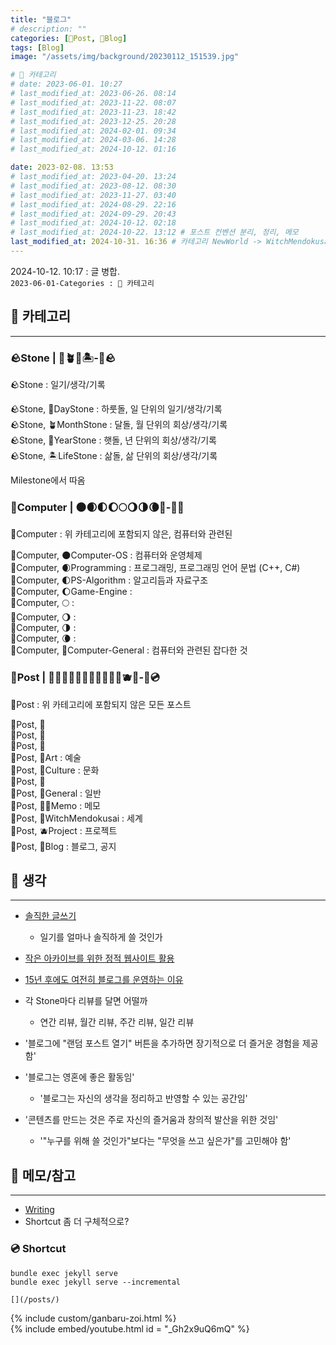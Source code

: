 ```yaml
---
title: "블로그"
# description: ""
categories: [📀Post, 🍇Blog]
tags: [Blog]
image: "/assets/img/background/20230112_151539.jpg"

# 🍇 카테고리
# date: 2023-06-01. 10:27
# last_modified_at: 2023-06-26. 08:14
# last_modified_at: 2023-11-22. 08:07
# last_modified_at: 2023-11-23. 18:42
# last_modified_at: 2023-12-25. 20:28
# last_modified_at: 2024-02-01. 09:34
# last_modified_at: 2024-03-06. 14:28
# last_modified_at: 2024-10-12. 01:16

date: 2023-02-08. 13:53
# last_modified_at: 2023-04-20. 13:24
# last_modified_at: 2023-08-12. 08:30
# last_modified_at: 2023-11-27. 03:40
# last_modified_at: 2024-08-29. 22:16
# last_modified_at: 2024-09-29. 20:43
# last_modified_at: 2024-10-12. 02:18
# last_modified_at: 2024-10-22. 13:12 # 포스트 컨벤션 분리, 정리, 메모
last_modified_at: 2024-10-31. 16:36 # 카테고리 NewWorld -> WitchMendokusai
---
```


2024-10-12. 10:17 : 글 병합.  
`2023-06-01-Categories : 🍇 카테고리`  

## 📀 카테고리

---

### 🪨Stone | 🌱🪴🌴🏝️-🗿🪨

🪨Stone : 일기/생각/기록  

🪨Stone, 🌱DayStone : 하룻돌, 일 단위의 일기/생각/기록  
🪨Stone, 🪴MonthStone : 달돌, 월 단위의 회상/생각/기록  
🪨Stone, 🌴YearStone : 햇돌, 년 단위의 회상/생각/기록  
🪨Stone, 🏝️LifeStone : 삶돌, 삶 단위의 회상/생각/기록  

Milestone에서 따옴  

### 💫Computer | 🌑🌒🌓🌔🌕🌖🌗🌘🌚-💫🫧

💫Computer : 위 카테고리에 포함되지 않은, 컴퓨터와 관련된  

💫Computer, 🌑Computer-OS : 컴퓨터와 운영체제  
💫Computer, 🌒Programming : 프로그래밍, 프로그래밍 언어 문법 (C++, C#)  
💫Computer, 🌓PS-Algorithm : 알고리듬과 자료구조  
💫Computer, 🌔Game-Engine :  
💫Computer, 🌕 :  
💫Computer, 🌖 :  
💫Computer, 🌗 :  
💫Computer, 🌘 :  
💫Computer, 🌚Computer-General : 컴퓨터와 관련된 잡다한 것  

### 📀Post | 🍉🍊🍍🍌🍋🍐🥑🍋‍🟩🍈🥥🫐🍇-📀💿

📀Post : 위 카테고리에 포함되지 않은 모든 포스트  

📀Post, 🍉  
📀Post, 🍊  
📀Post, 🍍  
📀Post, 🍌Art : 예술  
📀Post, 🍋Culture : 문화  
📀Post, 🍐  
📀Post, 🥑General : 일반  
📀Post, 🍋‍🟩Memo : 메모  
📀Post, 🥥WitchMendokusai : 세계  
📀Post, 🫐Project : 프로젝트  
📀Post, 🍇Blog : 블로그, 공지  

## 📀 생각

---

- [솔직한 글쓰기](https://x.com/HimNaeRyeo46/status/1809817688744886694)
  - 일기를 얼마나 솔직하게 쓸 것인가
- [작은 아카이브를 위한 정적 웹사이트 활용](https://news.hada.io/topic?id=17311)
- [15년 후에도 여전히 블로그를 운영하는 이유](https://news.hada.io/topic?id=16933)
- 각 Stone마다 리뷰를 달면 어떨까
  - 연간 리뷰, 월간 리뷰, 주간 리뷰, 일간 리뷰
- '블로그에 "랜덤 포스트 열기" 버튼을 추가하면 장기적으로 더 즐거운 경험을 제공함'

- '블로그는 영혼에 좋은 활동임'
  - '블로그는 자신의 생각을 정리하고 반영할 수 있는 공간임'

- '콘텐츠를 만드는 것은 주로 자신의 즐거움과 창의적 발산을 위한 것임'
  - '"누구를 위해 쓸 것인가"보다는 "무엇을 쓰고 싶은가"를 고민해야 함'

## 📀 메모/참고

---

- [Writing](/posts/Writing)
- Shortcut 좀 더 구체적으로?

### 💿 Shortcut

`bundle exec jekyll serve`  
`bundle exec jekyll serve --incremental`  

`[](/posts/)`  

{% include custom/ganbaru-zoi.html %}  
{% include embed/youtube.html id = "_Gh2x9uQ6mQ" %}  
